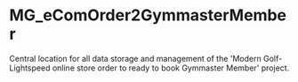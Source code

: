 # MG_eComOrder2GymmasterMember
Central location for all data storage and management of the 'Modern Golf-Lightspeed online store order to ready to book Gymmaster Member' project.
